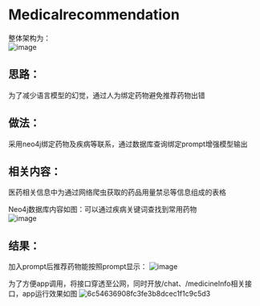 # Medicalrecommendation

整体架构为：   
![image](https://github.com/user-attachments/assets/d70bc60b-09e9-4e94-9fff-ea8fc445eb35)  

## 思路：
为了减少语言模型的幻觉，通过人为绑定药物避免推荐药物出错  

## 做法：
采用neo4j绑定药物及疾病等联系，通过数据库查询绑定prompt增强模型输出  
 
## 相关内容：
医药相关信息中为通过网络爬虫获取的药品用量禁忌等信息组成的表格

Neo4j数据库内容如图：可以通过疾病关键词查找到常用药物  
![image](https://github.com/user-attachments/assets/13f5184f-f015-4fae-9972-c46a993e2984)  

## 结果：
加入prompt后推荐药物能按照prompt显示：
![image](https://github.com/user-attachments/assets/85358178-c76b-4048-9000-3ce4bfa0b872)  

为了方便app调用，将接口穿透至公网，同时开放/chat、/medicineInfo相关接口，app运行效果如图
![6c54636908fc3fe3b8dcec1f1c9c5d3](https://github.com/user-attachments/assets/560c54bd-44f1-49d5-b460-12e436544f7c)





